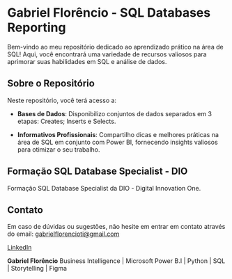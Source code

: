 # Gabriel Florêncio - SQL Databases Reporting 

Bem-vindo ao meu repositório dedicado ao aprendizado prático na área de SQL! Aqui, você encontrará uma variedade de recursos valiosos para aprimorar suas habilidades em SQL e análise de dados.

## Sobre o Repositório

Neste repositório, você terá acesso a:

- **Bases de Dados**: Disponibilizo conjuntos de dados separados em 3 etapas: Creates; Inserts e Selects.

- **Informativos Profissionais**: Compartilho dicas e melhores práticas na área de SQL em conjunto com Power BI, fornecendo insights valiosos para otimizar o seu trabalho.

## Formação SQL Database Specialist - DIO

Formação SQL Database Specialist da DIO - Digital Innovation One.

## Contato

Em caso de dúvidas ou sugestões, não hesite em entrar em contato através do email: gabrielflorencioti@gmail.com

[LinkedIn](https://www.linkedin.com/in/gabriel-florêncio-47a318239)

**Gabriel Florêncio**
Business Intelligence | Microsoft Power B.I | Python | SQL | Storytelling | Figma
